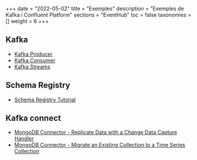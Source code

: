 +++
date        = "2022-05-02"
title       = "Exemples"
description = "Exemples de Kafka i Confluent Platform"
sections    = "EventHub"
toc         = false
taxonomies  = []
weight      = 6
+++
## Kafka
- [Kafka Producer](https://developer.confluent.io/tutorials/creating-first-apache-kafka-producer-application/kafka.html)
- [Kafka Consumer](https://developer.confluent.io/tutorials/creating-first-apache-kafka-consumer-application/kafka.html)
- [Kafka Streams](https://developer.confluent.io/tutorials/creating-first-apache-kafka-streams-application/kstreams.html)

## Schema Registry
- [Schema Registry Tutorial](https://docs.confluent.io/platform/current/schema-registry/schema_registry_onprem_tutorial.html#schema-registry-onprem-tutorial)

## Kafka connect
- [MongoDB Connector - Replicate Data with a Change Data Capture Handler](https://www.mongodb.com/docs/kafka-connector/current/tutorials/replicate-with-cdc/)
- [MongoDB Connector - Migrate an Existing Collection to a Time Series Collection](https://www.mongodb.com/docs/kafka-connector/current/tutorials/migrate-time-series/)
